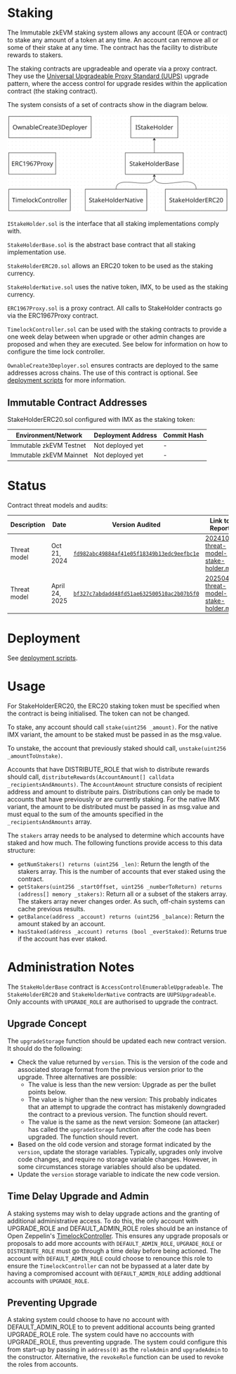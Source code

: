 # Staking

The Immutable zkEVM staking system allows any account (EOA or contract) to stake any amount of a token at any time. An account can remove all or some of their stake at any time. The contract has the facility to distribute rewards to stakers.

The staking contracts are upgradeable and operate via a proxy contract. They use the [Universal Upgradeable Proxy Standard (UUPS)](https://eips.ethereum.org/EIPS/eip-1822) upgrade pattern, where the access control for upgrade resides within the application contract (the staking contract). 

The system consists of a set of contracts show in the diagram below.

![Staking Architecture](./staking-architecture.png)

`IStakeHolder.sol` is the interface that all staking implementations comply with.

`StakeHolderBase.sol` is the abstract base contract that all staking implementation use.

`StakeHolderERC20.sol` allows an ERC20 token to be used as the staking currency.

`StakeHolderNative.sol` uses the native token, IMX, to be used as the staking currency.

`ERC1967Proxy.sol` is a proxy contract. All calls to StakeHolder contracts go via the ERC1967Proxy contract.

`TimelockController.sol` can be used with the staking contracts to provide a one week delay between when upgrade or other admin changes are proposed and when they are executed. See below for information on how to configure the time lock controller.

`OwnableCreate3Deployer.sol` ensures contracts are deployed to the same addresses across chains. The use of this contract is optional. See [deployment scripts](../../script/staking/README.md) for more information.

## Immutable Contract Addresses

StakeHolderERC20.sol configured with IMX as the staking token:

| Environment/Network      | Deployment Address | Commit Hash |
|--------------------------|--------------------|-------------|
| Immutable zkEVM Testnet  | Not deployed yet   |   -|
| Immutable zkEVM Mainnet  | Not deployed yet   |   -|

# Status

Contract threat models and audits:

| Description               | Date             |Version Audited  | Link to Report |
|---------------------------|------------------|-----------------|----------------|
| Threat model              | Oct 21, 2024     | [`fd982abc49884af41e05f18349b13edc9eefbc1e`](https://github.com/immutable/contracts/blob/fd982abc49884af41e05f18349b13edc9eefbc1e/contracts/staking/README.md) | [202410-threat-model-stake-holder.md](../../audits/staking/202410-threat-model-stake-holder.md)              |
| Threat model              | April 24, 2025     | [`bf327c7abdadd48fd51ae632500510ac2b07b5f0`](https://github.com/immutable/contracts/blob/bf327c7abdadd48fd51ae632500510ac2b07b5f0/contracts/staking/README.md) | [202504-threat-model-stake-holder.md](../../audits/staking/202504-threat-model-stake-holder.md)              |



# Deployment

See [deployment scripts](../../script/staking/README.md).


# Usage

For StakeHolderERC20, the ERC20 staking token must be specified when the contract is being initialised. The token can not be changed.

To stake, any account should call `stake(uint256 _amount)`. For the native IMX variant, the amount to be staked must be passed in as the msg.value.

To unstake, the account that previously staked should call, `unstake(uint256 _amountToUnstake)`.

Accounts that have DISTRIBUTE_ROLE that wish to distribute rewards should call, `distributeRewards(AccountAmount[] calldata _recipientsAndAmounts)`. The `AccountAmount` structure consists of recipient address and amount to distribute pairs. Distributions can only be made to accounts that have previously or are currently staking. For the native IMX variant, the amount to be distributed must be passed in as msg.value and must equal to the sum of the amounts specified in the `_recipientsAndAmounts` array.

The `stakers` array needs to be analysed to determine which accounts have staked and how much. The following functions provide access to this data structure:

* `getNumStakers() returns (uint256 _len)`: Return the length of the stakers array. This is the number of accounts that ever staked using the contract.
* `getStakers(uint256 _startOffset, uint256 _numberToReturn) returns (address[] memory _stakers)`: Return all or a subset of the stakers array. The stakers array never changes order. As such, off-chain systems can cache previous results.
* `getBalance(address _account) returns (uint256 _balance)`: Return the amount staked by an account.
* `hasStaked(address _account) returns (bool _everStaked)`: Returns true if the account has ever staked.

# Administration Notes

The `StakeHolderBase` contract is `AccessControlEnumerableUpgradeable`. The `StakeHolderERC20` and `StakeHolderNative` contracts are `UUPSUpgradeable`. Only accounts with `UPGRADE_ROLE` are authorised to upgrade the contract.

## Upgrade Concept

The `upgradeStorage` function should be updated each new contract version. It should do the following:

* Check the value returned by `version`. This is the version of the code and associated storage format from the previous version prior to the upgrade. Three alternatives are possible:
  * The value is less than the new version: Upgrade as per the bullet points below.
  * The value is higher than the new version: This probably indicates that an attempt to upgrade the contract has mistakenly downgraded the contract to a previous version. The function should revert.
  * The value is the same as the newt version: Someone (an attacker) has called the `upgradeStorage` function after the code has been upgraded. The function should revert.
* Based on the old code version and storage format indicated by the `version`, update the storage variables. Typically, upgrades only involve code changes, and require no storage variable changes. However, in some circumstances storage variables should also be updated.
* Update the `version` storage variable to indicate the new code version.

## Time Delay Upgrade and Admin

A staking systems may wish to delay upgrade actions and the granting of additional administrative access. To do this, the only account with UPGRADE_ROLE and DEFAULT_ADMIN_ROLE roles should be an instance of Open Zeppelin's [TimelockController](https://github.com/OpenZeppelin/openzeppelin-contracts/blob/master/contracts/governance/TimelockController.sol). This ensures any upgrade proposals or proposals to add more accounts with `DEFAULT_ADMIN_ROLE`, `UPGRADE_ROLE` or `DISTRIBUTE_ROLE` must go through a time delay before being actioned. The account with `DEFAULT_ADMIN_ROLE` could choose to renounce this role to ensure the `TimelockController` can not be bypassed at a later date by having a compromised account with  `DEFAULT_ADMIN_ROLE` adding addtional accounts with `UPGRADE_ROLE`.

## Preventing Upgrade

A staking system could choose to have no account with DEFAULT_ADMIN_ROLE to to prevent additional accounts being granted UPGRADE_ROLE role. The system could have no acccounts with UPGRADE_ROLE, thus preventing upgrade. The system could configure this from start-up by passing in `address(0)` as the `roleAdmin` and `upgradeAdmin` to the constructor. Alternative, the `revokeRole` function can be used to revoke the roles from accounts.
